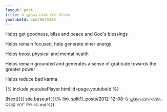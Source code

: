 ```yaml
---
layout: post
title: ଓଁ ଶୁଚୟେ ନମାହ ୧୦୮ ଟିମଏସ
youtubeId: 2wk7H67S348
---
```

 
 
Helps get goodness, bliss and peace and God's blessings
 
Helps remain focused, help generate inner energy 
 
Helps boost physical and mental health 
 
Helps remain grounded and generates a sense of gratitude towards the greater power 
 
Helps reduce bad karma
 
 
 
 


{% include youtubePlayer.html id=page.youtubeId %}
 
[Next]({{ site.baseurl }}{% link  split1/_posts/2012-12-08-ଓଁ ପୁଷ୍କରଆକସହାୟା ନମାହ ୧୦୮ ଟିମଏସ.md%})
 
